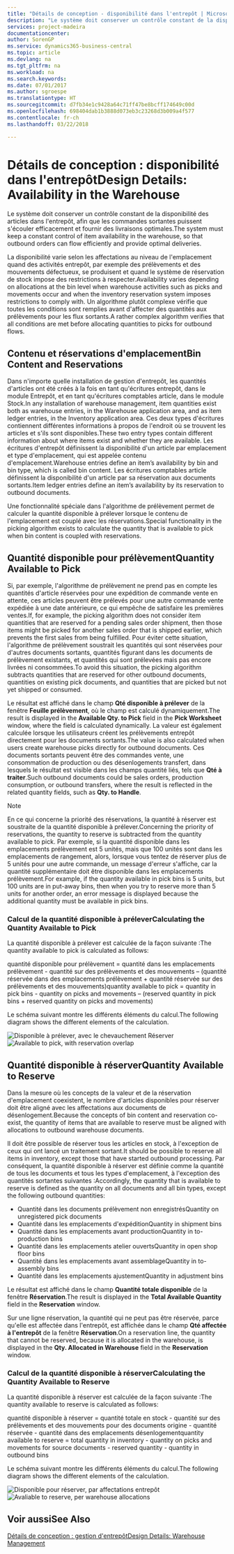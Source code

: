 ```yaml
---
title: "Détails de conception - disponibilité dans l'entrepôt | Microsoft Docs"
description: "Le système doit conserver un contrôle constant de la disponibilité des articles dans l'entrepôt, afin que les commandes sortantes puissent s'écouler efficacement et fournir des livraisons optimales."
services: project-madeira
documentationcenter: 
author: SorenGP
ms.service: dynamics365-business-central
ms.topic: article
ms.devlang: na
ms.tgt_pltfrm: na
ms.workload: na
ms.search.keywords: 
ms.date: 07/01/2017
ms.author: sgroespe
ms.translationtype: HT
ms.sourcegitcommit: d7fb34e1c9428a64c71ff47be8bcff174649c00d
ms.openlocfilehash: 698404dab1b3888d073eb3c23268d3b009a4f577
ms.contentlocale: fr-ch
ms.lasthandoff: 03/22/2018

---
```

# <a name="design-details-availability-in-the-warehouse"></a><span data-ttu-id="66792-103">Détails de conception : disponibilité dans l'entrepôt</span><span class="sxs-lookup"><span data-stu-id="66792-103">Design Details: Availability in the Warehouse</span></span>
<span data-ttu-id="66792-104">Le système doit conserver un contrôle constant de la disponibilité des articles dans l'entrepôt, afin que les commandes sortantes puissent s'écouler efficacement et fournir des livraisons optimales.</span><span class="sxs-lookup"><span data-stu-id="66792-104">The system must keep a constant control of item availability in the warehouse, so that outbound orders can flow efficiently and provide optimal deliveries.</span></span>  

 <span data-ttu-id="66792-105">La disponibilité varie selon les affectations au niveau de l'emplacement quand des activités entrepôt, par exemple des prélèvements et des mouvements défectueux, se produisent et quand le système de réservation de stock impose des restrictions à respecter.</span><span class="sxs-lookup"><span data-stu-id="66792-105">Availability varies depending on allocations at the bin level when warehouse activities such as picks and movements occur and when the inventory reservation system imposes restrictions to comply with.</span></span> <span data-ttu-id="66792-106">Un algorithme plutôt complexe vérifie que toutes les conditions sont remplies avant d'affecter des quantités aux prélèvements pour les flux sortants.</span><span class="sxs-lookup"><span data-stu-id="66792-106">A rather complex algorithm verifies that all conditions are met before allocating quantities to picks for outbound flows.</span></span>  

## <a name="bin-content-and-reservations"></a><span data-ttu-id="66792-107">Contenu et réservations d'emplacement</span><span class="sxs-lookup"><span data-stu-id="66792-107">Bin Content and Reservations</span></span>  
 <span data-ttu-id="66792-108">Dans n'importe quelle installation de gestion d'entrepôt, les quantités d'articles ont été créés à la fois en tant qu'écritures entrepôt, dans le module Entrepôt, et en tant qu'écritures comptables article, dans le module Stock.</span><span class="sxs-lookup"><span data-stu-id="66792-108">In any installation of warehouse management, item quantities exist both as warehouse entries, in the Warehouse application area, and as item ledger entries, in the Inventory application area.</span></span> <span data-ttu-id="66792-109">Ces deux types d'écritures contiennent différentes informations à propos de l'endroit où se trouvent les articles et s'ils sont disponibles.</span><span class="sxs-lookup"><span data-stu-id="66792-109">These two entry types contain different information about where items exist and whether they are available.</span></span> <span data-ttu-id="66792-110">Les écritures d'entrepôt définissent la disponibilité d'un article par emplacement et type d'emplacement, qui est appelée contenu d'emplacement.</span><span class="sxs-lookup"><span data-stu-id="66792-110">Warehouse entries define an item’s availability by bin and bin type, which is called bin content.</span></span> <span data-ttu-id="66792-111">Les écritures comptables article définissent la disponibilité d'un article par sa réservation aux documents sortants.</span><span class="sxs-lookup"><span data-stu-id="66792-111">Item ledger entries define an item’s availability by its reservation to outbound documents.</span></span>  

 <span data-ttu-id="66792-112">Une fonctionnalité spéciale dans l'algorithme de prélèvement permet de calculer la quantité disponible à prélever lorsque le contenu de l'emplacement est couplé avec les réservations.</span><span class="sxs-lookup"><span data-stu-id="66792-112">Special functionality in the picking algorithm exists to calculate the quantity that is available to pick when bin content is coupled with reservations.</span></span>  

## <a name="quantity-available-to-pick"></a><span data-ttu-id="66792-113">Quantité disponible pour prélèvement</span><span class="sxs-lookup"><span data-stu-id="66792-113">Quantity Available to Pick</span></span>  
 <span data-ttu-id="66792-114">Si, par exemple, l'algorithme de prélèvement ne prend pas en compte les quantités d'article réservées pour une expédition de commande vente en attente, ces articles peuvent être prélevés pour une autre commande vente expédiée à une date antérieure, ce qui empêche de satisfaire les premières ventes.</span><span class="sxs-lookup"><span data-stu-id="66792-114">If, for example, the picking algorithm does not consider item quantities that are reserved for a pending sales order shipment, then those items might be picked for another sales order that is shipped earlier, which prevents the first sales from being fulfilled.</span></span> <span data-ttu-id="66792-115">Pour éviter cette situation, l'algorithme de prélèvement soustrait les quantités qui sont réservées pour d'autres documents sortants, quantités figurant dans les documents de prélèvement existants, et quantités qui sont prélevées mais pas encore livrées ni consommées.</span><span class="sxs-lookup"><span data-stu-id="66792-115">To avoid this situation, the picking algorithm subtracts quantities that are reserved for other outbound documents, quantities on existing pick documents, and quantities that are picked but not yet shipped or consumed.</span></span>  

 <span data-ttu-id="66792-116">Le résultat est affiché dans le champ **Qté disponible à prélever** de la fenêtre **Feuille prélèvement**, où le champ est calculé dynamiquement.</span><span class="sxs-lookup"><span data-stu-id="66792-116">The result is displayed in the **Available Qty. to Pick** field in the **Pick Worksheet** window, where the field is calculated dynamically.</span></span> <span data-ttu-id="66792-117">La valeur est également calculée lorsque les utilisateurs créent les prélèvements entrepôt directement pour les documents sortants.</span><span class="sxs-lookup"><span data-stu-id="66792-117">The value is also calculated when users create warehouse picks directly for outbound documents.</span></span> <span data-ttu-id="66792-118">Ces documents sortants peuvent être des commandes vente, une consommation de production ou des désenlogements transfert, dans lesquels le résultat est visible dans les champs quantité liés, tels que **Qté à traiter**.</span><span class="sxs-lookup"><span data-stu-id="66792-118">Such outbound documents could be sales orders, production consumption, or outbound transfers, where the result is reflected in the related quantity fields, such as **Qty. to Handle**.</span></span>  

> [!NOTE]  
>  <span data-ttu-id="66792-119">En ce qui concerne la priorité des réservations, la quantité à réserver est soustraite de la quantité disponible à prélever.</span><span class="sxs-lookup"><span data-stu-id="66792-119">Concerning the priority of reservations, the quantity to reserve is subtracted from the quantity available to pick.</span></span> <span data-ttu-id="66792-120">Par exemple, si la quantité disponible dans les emplacements prélèvement est 5 unités, mais que 100 unités sont dans les emplacements de rangement, alors, lorsque vous tentez de réserver plus de 5 unités pour une autre commande, un message d'erreur s'affiche, car la quantité supplémentaire doit être disponible dans les emplacements prélèvement.</span><span class="sxs-lookup"><span data-stu-id="66792-120">For example, if the quantity available in pick bins is 5 units, but 100 units are in put-away bins, then when you try to reserve more than 5 units for another order, an error message is displayed because the additional quantity must be available in pick bins.</span></span>  

### <a name="calculating-the-quantity-available-to-pick"></a><span data-ttu-id="66792-121">Calcul de la quantité disponible à prélever</span><span class="sxs-lookup"><span data-stu-id="66792-121">Calculating the Quantity Available to Pick</span></span>  
 <span data-ttu-id="66792-122">La quantité disponible à prélever est calculée de la façon suivante :</span><span class="sxs-lookup"><span data-stu-id="66792-122">The quantity available to pick is calculated as follows:</span></span>  

 <span data-ttu-id="66792-123">quantité disponible pour prélèvement = quantité dans les emplacements prélèvement - quantité sur des prélèvements et des mouvements – (quantité réservée dans des emplacements prélèvement + quantité réservée sur des prélèvements et des mouvements)</span><span class="sxs-lookup"><span data-stu-id="66792-123">quantity available to pick = quantity in pick bins - quantity on picks and movements – (reserved quantity in pick bins + reserved quantity on picks and movements)</span></span>  

 <span data-ttu-id="66792-124">Le schéma suivant montre les différents éléments du calcul.</span><span class="sxs-lookup"><span data-stu-id="66792-124">The following diagram shows the different elements of the calculation.</span></span>  

 <span data-ttu-id="66792-125">![Disponible à prélever, avec le chevauchement Réserver](media/design_details_warehouse_management_availability_2.png "design_details_warehouse_management_availability_2")</span><span class="sxs-lookup"><span data-stu-id="66792-125">![Available to pick, with reservation overlap](media/design_details_warehouse_management_availability_2.png "design_details_warehouse_management_availability_2")</span></span>  

## <a name="quantity-available-to-reserve"></a><span data-ttu-id="66792-126">Quantité disponible à réserver</span><span class="sxs-lookup"><span data-stu-id="66792-126">Quantity Available to Reserve</span></span>  
 <span data-ttu-id="66792-127">Dans la mesure où les concepts de la valeur et de la réservation d'emplacement coexistent, le nombre d'articles disponibles pour réserver doit être aligné avec les affectations aux documents de désenlogement.</span><span class="sxs-lookup"><span data-stu-id="66792-127">Because the concepts of bin content and reservation co-exist, the quantity of items that are available to reserve must be aligned with allocations to outbound warehouse documents.</span></span>  

 <span data-ttu-id="66792-128">Il doit être possible de réserver tous les articles en stock, à l'exception de ceux qui ont lancé un traitement sortant.</span><span class="sxs-lookup"><span data-stu-id="66792-128">It should be possible to reserve all items in inventory, except those that have started outbound processing.</span></span> <span data-ttu-id="66792-129">Par conséquent, la quantité disponible à réserver est définie comme la quantité de tous les documents et tous les types d'emplacement, à l'exception des quantités sortantes suivantes :</span><span class="sxs-lookup"><span data-stu-id="66792-129">Accordingly, the quantity that is available to reserve is defined as the quantity on all documents and all bin types, except the following outbound quantities:</span></span>  

-   <span data-ttu-id="66792-130">Quantité dans les documents prélèvement non enregistrés</span><span class="sxs-lookup"><span data-stu-id="66792-130">Quantity on unregistered pick documents</span></span>  
-   <span data-ttu-id="66792-131">Quantité dans les emplacements d'expédition</span><span class="sxs-lookup"><span data-stu-id="66792-131">Quantity in shipment bins</span></span>  
-   <span data-ttu-id="66792-132">Quantité dans les emplacements avant production</span><span class="sxs-lookup"><span data-stu-id="66792-132">Quantity in to-production bins</span></span>  
-   <span data-ttu-id="66792-133">Quantité dans les emplacements atelier ouverts</span><span class="sxs-lookup"><span data-stu-id="66792-133">Quantity in open shop floor bins</span></span>  
-   <span data-ttu-id="66792-134">Quantité dans les emplacements avant assemblage</span><span class="sxs-lookup"><span data-stu-id="66792-134">Quantity in to-assembly bins</span></span>  
-   <span data-ttu-id="66792-135">Quantité dans les emplacements ajustement</span><span class="sxs-lookup"><span data-stu-id="66792-135">Quantity in adjustment bins</span></span>  

 <span data-ttu-id="66792-136">Le résultat est affiché dans le champ **Quantité totale disponible** de la fenêtre **Réservation**.</span><span class="sxs-lookup"><span data-stu-id="66792-136">The result is displayed in the **Total Available Quantity** field in the **Reservation** window.</span></span>  

 <span data-ttu-id="66792-137">Sur une ligne réservation, la quantité qui ne peut pas être réservée, parce qu'elle est affectée dans l'entrepôt, est affichée dans le champ **Qté affectée à l'entrepôt** de la fenêtre **Réservation**.</span><span class="sxs-lookup"><span data-stu-id="66792-137">On a reservation line, the quantity that cannot be reserved, because it is allocated in the warehouse, is displayed in the **Qty. Allocated in Warehouse** field in the **Reservation** window.</span></span>  

### <a name="calculating-the-quantity-available-to-reserve"></a><span data-ttu-id="66792-138">Calcul de la quantité disponible à réserver</span><span class="sxs-lookup"><span data-stu-id="66792-138">Calculating the Quantity Available to Reserve</span></span>  
 <span data-ttu-id="66792-139">La quantité disponible à réserver est calculée de la façon suivante :</span><span class="sxs-lookup"><span data-stu-id="66792-139">The quantity available to reserve is calculated as follows:</span></span>  

 <span data-ttu-id="66792-140">quantité disponible à réserver = quantité totale en stock - quantité sur des prélèvements et des mouvements pour des documents origine - quantité réservée - quantité dans des emplacements désenlogement</span><span class="sxs-lookup"><span data-stu-id="66792-140">quantity available to reserve = total quantity in inventory - quantity on picks and movements for source documents - reserved quantity - quantity in outbound bins</span></span>  

 <span data-ttu-id="66792-141">Le schéma suivant montre les différents éléments du calcul.</span><span class="sxs-lookup"><span data-stu-id="66792-141">The following diagram shows the different elements of the calculation.</span></span>  

 <span data-ttu-id="66792-142">![Disponible pour réserver, par affectations entrepôt](media/design_details_warehouse_management_availability_3.png "design_details_warehouse_management_availability_3")</span><span class="sxs-lookup"><span data-stu-id="66792-142">![Avaliable to reserve, per warehouse allocations](media/design_details_warehouse_management_availability_3.png "design_details_warehouse_management_availability_3")</span></span>  

## <a name="see-also"></a><span data-ttu-id="66792-143">Voir aussi</span><span class="sxs-lookup"><span data-stu-id="66792-143">See Also</span></span>  
 [<span data-ttu-id="66792-144">Détails de conception : gestion d'entrepôt</span><span class="sxs-lookup"><span data-stu-id="66792-144">Design Details: Warehouse Management</span></span>](design-details-warehouse-management.md)

